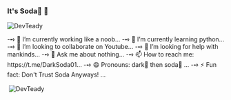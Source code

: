 ### It's **Soda**🍾 👋

<p align="left"> <img src="https://komarev.com/ghpvc/?username=DevTeady" alt="DevTeady" /> </p>
-➺ 🔭 I’m currently working like a noob...
-➺ 🌱 I’m currently learning python...
-➺ 👯 I’m looking to collaborate on Youtube...
-➺ 🤔 I’m looking for help with mankinds...
-➺ 💬 Ask me about nothing...
-➺ 📫 How to reach me: https://t.me/DarkSoda01...
-➺ 😄 Pronouns: dark🌚 then soda🍾 ...
-➺ ⚡ Fun fact: Don't Trust Soda Anyways! ...


<p>&nbsp;<img align="center" src="https://github-readme-stats.vercel.app/api?username=DevTeady&show_icons=true" alt="DevTeady" /></p>
